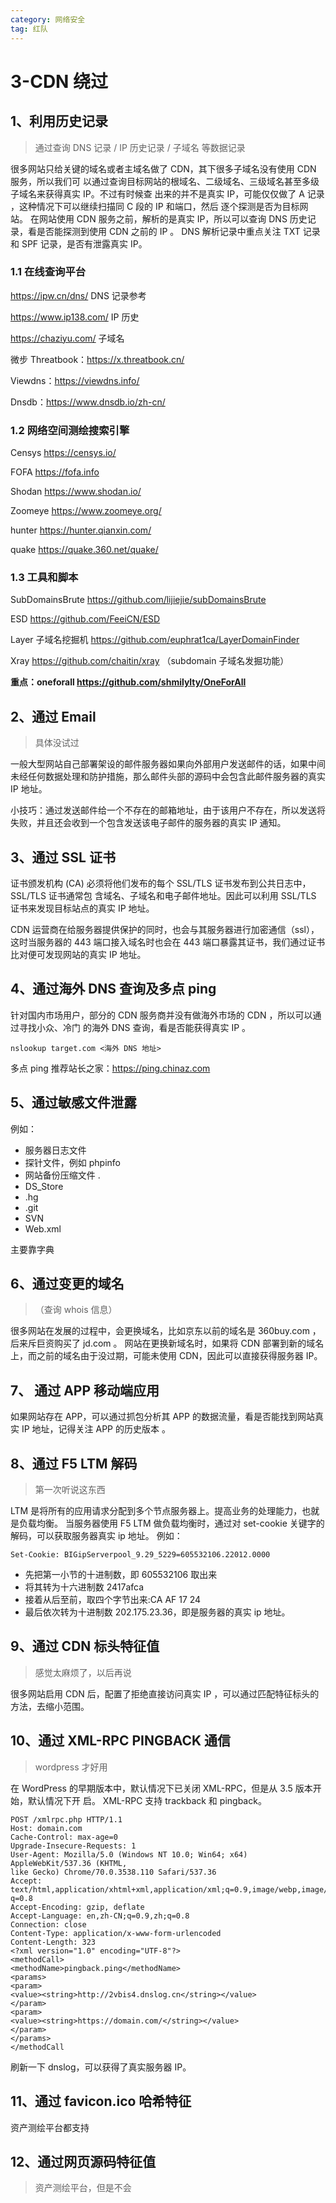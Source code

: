 ```yaml
---
category: 网络安全
tag: 红队
---
```


# 3-CDN 绕过

<!-- more -->

## 1、利用历史记录

> 通过查询 DNS 记录 / IP 历史记录 / 子域名 等数据记录

很多网站只给关键的域名或者主域名做了 CDN，其下很多子域名没有使用 CDN 服务，所以我们可 以通过查询目标网站的根域名、二级域名、三级域名甚至多级子域名来获得真实 IP。不过有时候查 出来的并不是真实 IP，可能仅仅做了 A 记录 ，这种情况下可以继续扫描同 C 段的 IP 和端口，然后 逐个探测是否为目标网站。 在网站使用 CDN 服务之前，解析的是真实 IP，所以可以查询 DNS 历史记录，看是否能探测到使用 CDN 之前的 IP 。 DNS 解析记录中重点关注 TXT 记录和 SPF 记录，是否有泄露真实 IP。

### 1.1 在线查询平台

https://ipw.cn/dns/ DNS 记录参考

https://www.ip138.com/ IP 历史

https://chaziyu.com/ 子域名

微步 Threatbook：https://x.threatbook.cn/

Viewdns：https://viewdns.info/

Dnsdb：https://www.dnsdb.io/zh-cn/

### 1.2 网络空间测绘搜索引擎

Censys https://censys.io/

FOFA https://fofa.info

Shodan https://www.shodan.io/

Zoomeye https://www.zoomeye.org/

hunter https://hunter.qianxin.com/

quake https://quake.360.net/quake/

### 1.3 工具和脚本

SubDomainsBrute https://github.com/lijiejie/subDomainsBrute

ESD https://github.com/FeeiCN/ESD

Layer 子域名挖掘机 https://github.com/euphrat1ca/LayerDomainFinder

Xray https://github.com/chaitin/xray （subdomain 子域名发掘功能）

**重点：oneforall https://github.com/shmilylty/OneForAll**

## 2、通过 Email

> 具体没试过

一般大型网站自己部署架设的邮件服务器如果向外部用户发送邮件的话，如果中间未经任何数据处理和防护措施，那么邮件头部的源码中会包含此邮件服务器的真实 IP 地址。

小技巧：通过发送邮件给一个不存在的邮箱地址，由于该用户不存在，所以发送将失败，并且还会收到一个包含发送该电子邮件的服务器的真实 IP 通知。

## 3、通过 SSL 证书

证书颁发机构 (CA) 必须将他们发布的每个 SSL/TLS 证书发布到公共日志中，SSL/TLS 证书通常包 含域名、子域名和电子邮件地址。因此可以利用 SSL/TLS 证书来发现目标站点的真实 IP 地址。

CDN 运营商在给服务器提供保护的同时，也会与其服务器进行加密通信（ssl），这时当服务器的 443 端口接入域名时也会在 443 端口暴露其证书，我们通过证书比对便可发现网站的真实 IP 地址。

## 4、通过海外 DNS 查询及多点 ping

针对国内市场用户，部分的 CDN 服务商并没有做海外市场的 CDN ，所以可以通过寻找小众、冷门 的海外 DNS 查询，看是否能获得真实 IP 。

```
nslookup target.com <海外 DNS 地址>
```

多点 ping 推荐站长之家：https://ping.chinaz.com

## 5、通过敏感文件泄露

例如：

- 服务器日志文件
- 探针文件，例如 phpinfo
- 网站备份压缩文件 .
- DS_Store
- .hg
- .git
- SVN
- Web.xml

主要靠字典

## 6、通过变更的域名

> （查询 whois 信息）

很多网站在发展的过程中，会更换域名，比如京东以前的域名是 360buy.com ，后来斥巨资购买了 jd.com 。 网站在更换新域名时，如果将 CDN 部署到新的域名上，而之前的域名由于没过期，可能未使用 CDN，因此可以直接获得服务器 IP。

## 7、 通过 APP 移动端应用

如果网站存在 APP，可以通过抓包分析其 APP 的数据流量，看是否能找到网站真实 IP 地址，记得关注 APP 的历史版本 。

## 8、通过 F5 LTM 解码

> 第一次听说这东西

LTM 是将所有的应用请求分配到多个节点服务器上。提高业务的处理能力，也就是负载均衡。 当服务器使用 F5 LTM 做负载均衡时，通过对 set-cookie 关键字的解码，可以获取服务器真实 ip 地址。 例如：

```
Set-Cookie: BIGipServerpool_9.29_5229=605532106.22012.0000
```

- 先把第一小节的十进制数，即 605532106 取出来
- 将其转为十六进制数 2417afca
- 接着从后至前，取四个字节出来:CA AF 17 24
- 最后依次转为十进制数 202.175.23.36，即是服务器的真实 ip 地址。

## 9、通过 CDN 标头特征值

> 感觉太麻烦了，以后再说

很多网站启用 CDN 后，配置了拒绝直接访问真实 IP ，可以通过匹配特征标头的方法，去缩小范围。

## 10、通过 XML-RPC PINGBACK 通信

> wordpress 才好用

在 WordPress 的早期版本中，默认情况下已关闭 XML-RPC，但是从 3.5 版本开始，默认情况下开 启。 XML-RPC 支持 trackback 和 pingback。

```http
POST /xmlrpc.php HTTP/1.1
Host: domain.com
Cache-Control: max-age=0
Upgrade-Insecure-Requests: 1
User-Agent: Mozilla/5.0 (Windows NT 10.0; Win64; x64) AppleWebKit/537.36 (KHTML,
like Gecko) Chrome/70.0.3538.110 Safari/537.36
Accept:
text/html,application/xhtml+xml,application/xml;q=0.9,image/webp,image/apng,*/*;
q=0.8
Accept-Encoding: gzip, deflate
Accept-Language: en,zh-CN;q=0.9,zh;q=0.8
Connection: close
Content-Type: application/x-www-form-urlencoded
Content-Length: 323
<?xml version="1.0" encoding="UTF-8"?>
<methodCall>
<methodName>pingback.ping</methodName>
<params>
<param>
<value><string>http://2vbis4.dnslog.cn</string></value>
</param>
<param>
<value><string>https://domain.com/</string></value>
</param>
</params>
</methodCall
```

刷新一下 dnslog，可以获得了真实服务器 IP。

## 11、通过 favicon.ico 哈希特征

资产测绘平台都支持

## 12、通过网页源码特征值

> 资产测绘平台，但是不会
